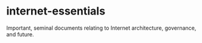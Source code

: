 # internet-essentials
Important, seminal documents relating to Internet architecture, governance, and future.
